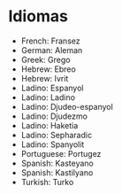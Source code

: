 # Idiomas

* French:       Fransez
* German:       Aleman
* Greek:        Grego
* Hebrew:       Ebreo
* Hebrew:       Ivrit
* Ladino:       Espanyol
* Ladino:       Ladino
* Ladino:       Djudeo-espanyol
* Ladino:       Djudezmo
* Ladino:       Haketia
* Ladino:       Sepharadic
* Ladino:       Spanyolit
* Portuguese:   Portugez
* Spanish:      Kasteyano
* Spanish:      Kastilyano
* Turkish:      Turko

